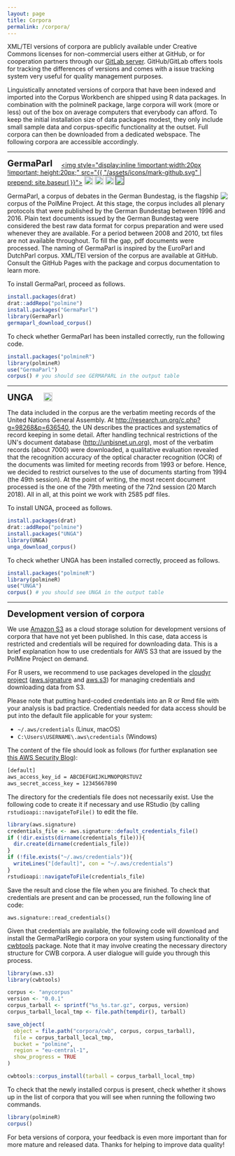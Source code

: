 ```yaml
---
layout: page
title: Corpora
permalink: /corpora/
---
```


XML/TEI versions of corpora are publicly available under Creative Commons licenses for non-commercial users either at GitHub, or for cooperation partners through our [GitLab server](https://gitlab.sowi.uni-due.de). GitHub/GitLab offers tools for tracking the differences of versions and comes with a issue tracking system very useful for quality management purposes.

Linguistically annotated versions of corpora that have been indexed and imported into the Corpus Workbench are shipped using R data packages. In combination with the polmineR package, large corpora will work (more or less) out of the box on average computers that everybody can afford. To keep the initial installation size of data packages modest, they only include small sample data and corpus-specific functionality at the outset. Full corpora can then be downloaded from a dedicated webspace. The following corpora are accessible accordingly.

---

<span style="font-size: 20px;display: inline !important;vertical-align: bottom; padding-right: 1em; font-weight: bold;">GermaParl</span><a style="display: inline !important;" href="https://github.com/PolMine/GermaParl"><img style="display:inline !important;width:20px !important; height:20px;" src="{{ "/assets/icons/mark-github.svg" | prepend: site.baseurl }}"></a>    <a href="https://creativecommons.org/licenses/by-nc-sa/4.0/"><img style="display: inline !important;height: 20px; width: unset !important;" src="https://img.shields.io/badge/License-CC%20BY--NC--SA%204.0-lightgrey.svg"/></a>  <a href="https://doi.org/10.5281/zenodo.1312551"><img src="https://zenodo.org/badge/DOI/10.5281/zenodo.1312551.svg" alt="DOI" style="display: inline !important;height: 20px; width: unset !important;"></a>  <a href="https://travis-ci.org/PolMine/GermaParl"><img style="display: inline; width: unset !important;height: 20px;"  src="https://api.travis-ci.org/PolMine/GermaParl.svg?branch=master"/></a>  <a href=""><img  style="display: inline !important; width: unset !important; height: 20px;" src="https://ci.appveyor.com/api/projects/status/github/PolMine/GermaParl?branch=master&svg=true"/></a>
  
<div>
<img src="https://raw.githubusercontent.com/PolMine/GermaParl/master/inst/sticker/hexsticker.png" style="float:right; height=45px; width: unset !important;"/>
GermaParl, a corpus of debates in the German Bundestag, is the flagship corpus of the PolMine Project. At this stage, the corpus includes all plenary protocols that were published by the German Bundestag between 1996 and 2016. Plain text documents issued by the German Bundestag were considered the best raw data format for corpus preparation and were used whenever they are available. For a period between 2008 and 2010, txt files are not available throughout. To fill the gap, pdf documents were processed. The naming of GermaParl is inspired by the EuroParl and DutchParl corpus. XML/TEI version of the corpus are available at GitHub. Consult the GitHub Pages with the package and corpus documentation to learn more. 
</div>

To install GermaParl, proceed as follows.

```r
install.packages(drat)
drat::addRepo("polmine")
install.packages("GermaParl")
library(GermaParl)
germaparl_download_corpus()
```

To check whether GermaParl has been installed correctly, run the following code.

```r
install.packages("polmineR")
library(polmineR)
use("GermaParl")
corpus() # you should see GERMAPARL in the output table
```

---

<span style="font-size: 20px;display: inline !important;vertical-align: bottom; padding-right: 1em; font-weight: bold;">UNGA</span>  <a href="https://creativecommons.org/licenses/by-nc-sa/4.0/"><img style="display: inline !important;height: 20px; width: unset !important;" src="https://img.shields.io/badge/License-CC%20BY--NC--SA%204.0-lightgrey.svg"/></a>

The data included in the corpus are the verbatim meeting records of the United Nations General Assembly. At http://research.un.org/c.php?g=98268&p=636540, the UN describes the practices and systematics of record keeping in some detail. After handling technical restrictions of the UN's document database (http://unbisnet.un.org), most of the verbatim records (about 7000) were downloaded, a qualitative evaluation revealed that the recognition accuracy of the optical character recognition (OCR) of the documents was limited for meeting records from 1993 or before. Hence, we decided to restrict ourselves to the use of documents starting from 1994 (the 49th session). At the point of writing, the most recent document processed is the one of the 79th meeting of the 72nd session (20 March 2018). All in all, at this point we work with 2585 pdf files.

To install UNGA, proceed as follows.

```r
install.packages(drat)
drat::addRepo("polmine")
install.packages("UNGA")
library(UNGA)
unga_download_corpus()
```

To check whether UNGA has been installed correctly, proceed as follows.

```r
install.packages("polmineR")
library(polmineR)
use("UNGA")
corpus() # you should see UNGA in the output table
```

---

<span style="font-size: 20px;display: inline !important;vertical-align: bottom; padding-right: 1em; font-weight: bold;">Development version of corpora</span>

We use [Amazon S3](https://aws.amazon.com/s3/) as a cloud storage solution for development versions of corpora that have not yet been published. In this case, data access is restricted and credentials will be required for downloading data. This is a brief explanation how to use credentials for AWS S3 that are issued by the PolMine Project on demand.

For R users, we recommend to use packages developed in the [cloudyr project](https://cloudyr.github.io/) ([aws.signature](https://CRAN.R-project.org/package=aws.signature) and [aws.s3](https://CRAN.R-project.org/package=aws.s3)) for managing credentials and downloading data from S3. 

Please note that putting hard-coded credentials into an R or Rmd file with your analysis is bad practice. Credentials needed for data access should be put into the default file applicable for your system:

  - `~/.aws/credentials` (Linux, macOS)
  - `C:\Users\USERNAME\.aws\credentials` (Windows)

The content of the file should look as follows (for further explanation see [this AWS Security Blog](https://aws.amazon.com/de/blogs/security/a-new-and-standardized-way-to-manage-credentials-in-the-aws-sdks/)):

```sh
[default]
aws_access_key_id = ABCDEFGHIJKLMNOPQRSTUVZ
aws_secret_access_key = 12345667890
```

The directory for the credentials file does not necessarily exist. Use the following code to create it if necessary and use RStudio (by calling `rstudioapi::navigateToFile()` to edit the file.

```r
library(aws.signature)
credentials_file <- aws.signature::default_credentials_file()
if (!dir.exists(dirname(credentials_file))){
  dir.create(dirname(credentials_file))
}
if (!file.exists("~/.aws/credentials")){
  writeLines("[default]", con = "~/.aws/credentials")
}
rstudioapi::navigateToFile(credentials_file)
```

Save the result and close the file when you are finished. To check that credentials are present and can be processed, run the following line of code:

```{r}
aws.signature::read_credentials()
```

Given that credentials are available, the following code will download and install the GermaParlRegio corpora on your system using functionality of the [cwbtools]() package. Note that it may involve creating the necessary directory structure for CWB corpora. A user dialogue will guide you through this process.

```r
library(aws.s3)
library(cwbtools)

corpus <- "anycorpus"
version <- "0.0.1"
corpus_tarball <- sprintf("%s_%s.tar.gz", corpus, version)
corpus_tarball_local_tmp <- file.path(tempdir(), tarball)

save_object(
  object = file.path("corpora/cwb", corpus, corpus_tarball),
  file = corpus_tarball_local_tmp,
  bucket = "polmine",
  region = "eu-central-1",
  show_progress = TRUE
)

cwbtools::corpus_install(tarball = corpus_tarball_local_tmp)
```

To check that the newly installed corpus is present, check whether it shows up in the list of corpora that you will see when running the following two commands.

```r
library(polmineR)
corpus()
```

For beta versions of corpora, your feedback is even more important than for more mature and released data. Thanks for helping to improve data quality!